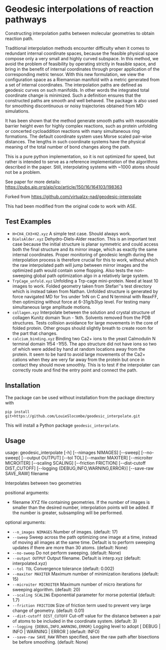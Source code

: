 Geodesic interpolations of reaction pathways
====
Constructing interpolation paths between molecular geometries to obtain reaction path.

Traditional interpolation methods encounter difficulty when it comes to redundant internal coordinate spaces, because the feasible physical space compose only a very small and highly curved subspace.  In this method, we avoid the problem of feasibility by operating strictly in feasible space, and bring in the benefit of internal coordinates through proper application of the corresponding metric tensor.  With this new formulation, we view the configuration space as a Riemannian manifold with a metric generated from a set of internal coordinates. The interpolation paths are defined as geodesic curves on such manifolds.  In other words the integrated total coordinate change is minimized. Such a definition ensures that the constructed paths are smooth and well behaved. The package is also used for smoothing discontinuous or noisy trajectories obtained from MD simulations.

It has been shown that the method generate smooth paths with reasonable barrier height even for highly complex reactions, such as protein unfolding or concerted cycloaddition reactions with many simultaneous ring formations.   The default coordinate system uses Morse scaled pair-wise distances.  The lengths in such coordinate systems have the physical meaning of the total number of bond changes along the path.

This is a pure python implementation, so it is not optimized for speed, but rather is intended to serve as a reference implementation of the algorithms described in the paper.  Still, interpolating systems with ~1000 atoms should not be a problem.

See paper for more details: https://pubs.aip.org/aip/jcp/article/150/16/164103/198363

Forked from https://github.com/virtualzx-nad/geodesic-interpolate

This had been modified from the original code to work with ASE.

Test Examples
----
- `H+CH4_CH3+H2.xyz` A simple test case.  Should always work.
- `DielsAlder.xyz`   Dehydro-Diels-Alder reaction.  This is an important test case because the initial structure is planar symmetric and
 could access both the final structure and its mirror image, which as exactly the same internal coordinates.  Proper
 monitoring of geodesic length during the interpolation process is therefore crucial for this to work, without which
 the raw interpolated path will jump between mirror images and the optimized path would contain some flopping.
 Also tests the non-sweeping global path optimization algo in a relatively large system.
- `TrpCage_unfold.xyz` Unfolding a Trp-cage mini-protein.  Need at least 10 images to work.  Folded geometry taken from Stefan''s test
 directory which is instead taken from Nathan.  Unfolded structure is generated by force navigated MD for 1ns under
 1nN on C and N terminal with ReaxFF, then optimizing without force at 6-31g/b3lyp level.  For testing many
 simultaneous large amplitude motions.
- `collagen.xyz`     Interpolate between the solution and crystal structure of collagen Kunitz domain 1kun - 1kth.  Solvents removed
 from the PDB structures.  Tests collision avoidance for large movements in the core of folded protein.  Other
 groups should slightly breath to create room for the part that changes.
- `calcium_binding.xyz`  Binding two Ca2+ ions to the yeast Calmodulin N terminal domain 1f54 -1f55.  The apo structure did not have
 ions so two of which were added by hand at random locations away from the protein.  It seem to be hard to avoid
 large movements of the Ca2+ cations when they are very far away from the protein but once in contact they should
 move smoothly.  This is to test if the interpolater can correctly route and find the entry point and connect the
 path.


Installation
----
The package can be used without installation from the package directory with

    pip install git+https://github.com/LouieSlocombe/geodesic_interpolate.git

This will install a Python package `geodesic_interpolate`.


Usage
----
usage: geodesic_interpolate [-h] [--nimages NIMAGES] [--sweep] [--no-sweep]
                            [--output OUTPUT] [--tol TOL] [--maxiter MAXITER]
                            [--microiter MICROITER] [--scaling SCALING]
                            [--friction FRICTION] [--dist-cutoff DIST_CUTOFF]
                            [--logging {DEBUG,INFO,WARNING,ERROR}]
                            [--save-raw SAVE_RAW]
                            filename

Interpolates between two geometries

positional arguments:
  * filename            XYZ file containing geometries. If the number of images is smaller than the desired number,
   interpolation points will be added. If the number is greater, subsampling will be performed.

optional arguments:
  * `--n_images NIMAGES` Number of images. (default: 17)
  * `--sweep`           Sweep across the path optimizing one image at a time, instead of moving all images at the same time.
   Default is to perform sweeping updates if there are more than 30 atoms. (default: None)
  * `--no-sweep`        Do not perform sweeping. (default: None)
  * `--output OUTPUT`   Output filename. Default is interp.xyz (default: interpolated.xyz)
  * `--tol TOL`         Convergence tolerance (default: 0.002)
  * `--maxiter MAXITER` Maximum number of minimization iterations (default: 15)
  * `--microiter MICROITER`  Maximum number of micro iterations for sweeping algorithm. (default: 20)
  * `--scaling SCALING` Exponential parameter for morse potential (default: 1.7)
  * `--friction FRICTION`   Size of friction term used to prevent very large change of geometry. (default: 0.01)
  * `--dist-cutoff DIST_CUTOFF` Cut-off value for the distance between a pair of atoms to be included in the coordinate system. (default: 3)
  * `--logging {DEBUG,INFO,WARNING,ERROR}`   Logging level to adopt [ DEBUG | INFO | WARNING | ERROR ] (default: INFO)
  * `--save-raw SAVE_RAW`   When specified, save the raw path after bisections be before smoothing. (default: None)

